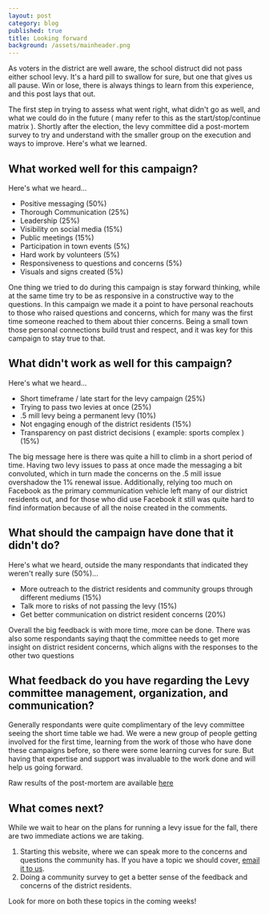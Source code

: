 ```yaml
---
layout: post
category: blog
published: true
title: Looking forward
background: /assets/mainheader.png
---
```

As voters in the district are well aware, the school distruct did not pass either school levy. It's a hard pill to swallow for sure, but one that gives us all pause. Win or lose, there is always things to learn from this experience, and this post lays that out. 

The first step in trying to assess what went right, what didn't go as well, and what we could do in the future ( many refer to this as the start/stop/continue matrix ). Shortly after the election, the levy committee did a post-mortem survey to try and understand with the smaller group on the execution and ways to improve. Here's what we learned.

## What worked well for this campaign?

Here's what we heard...

- Positive messaging (50%)
- Thorough Communication (25%)
- Leadership (25%) 
- Visibility on social media (15%)
- Public meetings (15%)
- Participation in town events (5%)
- Hard work by volunteers (5%)
- Responsiveness to questions and concerns (5%)
- Visuals and signs created (5%)

One thing we tried to do during this campaign is stay forward thinking, while at the same time try to be as responsive in a constructive way to the questions. In this campaign we made it a point to have personal reachouts to those who raised questions and concerns, which for many was the first time someone reached to them about thier concerns. Being a small town those personal connections build trust and respect, and it was key for this campaign to stay true to that.

## What didn't work as well for this campaign?

Here's what we heard...

- Short timeframe / late start for the levy campaign (25%)
- Trying to pass two levies at once (25%)
- .5 mill levy being a permanent levy (10%)
- Not engaging enough of the district residents (15%)
- Transparency on past district decisions ( example: sports complex ) (15%)

The big message here is there was quite a hill to climb in a short period of time. Having two levy issues to pass at once made the messaging a bit convoluted, which in turn made the concerns on the .5 mill issue overshadow the 1% renewal issue. Additionally, relying too much on Facebook as the primary communication vehicle left many of our district residents out, and for those who did use Facebook it still was quite hard to find information because of all the noise created in the comments.

## What should the campaign have done that it didn't do?

Here's what we heard, outside the many respondants that indicated they weren't really sure (50%)...

- More outreach to the district residents and community groups through different mediums (15%)
- Talk more to risks of not passing the levy (15%)
- Get better communication on district resident concerns (20%)

Overall the big feedback is with more time, more can be done. There was also some respondants saying thaqt the committee needs to get more insight on district resident concerns, which aligns with the responses to the other two questions

## What feedback do you have regarding the Levy committee management, organization, and communication?

Generally respondants were quite complimentary of the levy committee seeing the short time table we had. We were a new group of people getting involved for the first time, learning from the work of those who have done these campaigns before, so there were some learning curves for sure. But having that expertise and support was invaluable to the work done and will help us going forward. 


Raw results of the post-mortem are available [here](https://docs.google.com/spreadsheets/d/e/2PACX-1vQByas172RbhJgXonFjdgTrcHgDl25-TbKga3ZxWIP41xas0tXp6Gouim5vT4lnDzknHj-3JMNHXNF4/pub?gid=1182646063&single=true&output=csv)

## What comes next?

While we wait to hear on the plans for running a levy issue for the fall, there are two immediate actions we are taking.

1. Starting this website, where we can speak more to the concerns and questions the community has. If you have a topic we should cover, [email it to us](mailto:onechippewa@gmail.com).
2. Doing a community survey to get a better sense of the feedback and concerns of the district residents. 

Look for more on both these topics in the coming weeks!
